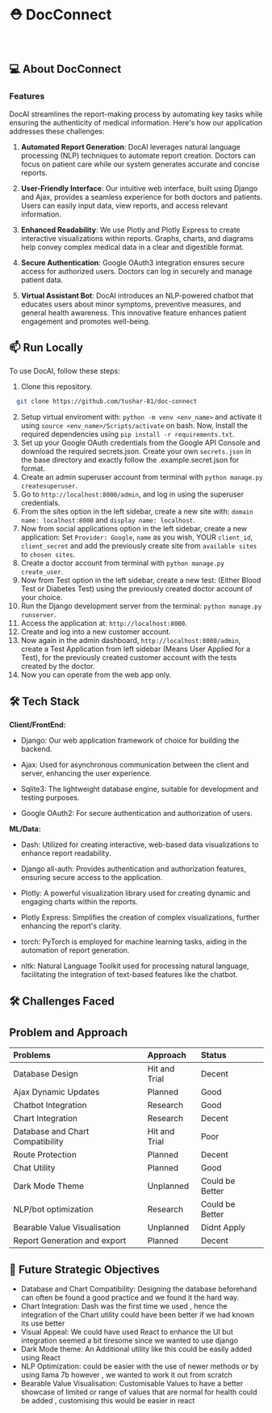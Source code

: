 

<div align="center">

</div>

# ⛑️ DocConnect

<br>

## 💻 About DocConnect

### Features
DocAI streamlines the report-making process by automating key tasks while ensuring the authenticity of medical information. Here's how our application addresses these challenges:

1. **Automated Report Generation**: DocAI leverages natural language processing (NLP) techniques to automate report creation. Doctors can focus on patient care while our system generates accurate and concise reports.

2. **User-Friendly Interface**: Our intuitive web interface, built using Django and Ajax, provides a seamless experience for both doctors and patients. Users can easily input data, view reports, and access relevant information.

3. **Enhanced Readability**: We use Plotly and Plotly Express to create interactive visualizations within reports. Graphs, charts, and diagrams help convey complex medical data in a clear and digestible format.

4. **Secure Authentication**: Google OAuth3 integration ensures secure access for authorized users. Doctors can log in securely and manage patient data.

5. **Virtual Assistant Bot**: DocAI introduces an NLP-powered chatbot that educates users about minor symptoms, preventive measures, and general health awareness. This innovative feature enhances patient engagement and promotes well-being.


## 📫 Run Locally

To use DocAI, follow these steps:
1. Clone this repository.
```bash
  git clone https://github.com/tushar-81/doc-connect
```
2. Setup virtual enviroment with: `python -m venv <env_name>` and activate it using `source <env_name>/Scripts/activate` on bash. Now, Install the required dependencies using `pip install -r requirements.txt`.
3. Set up your Google OAuth credentials from the Google API Console and download the required secrets.json. Create your own `secrets.json` in the base directory and exactly follow the .example.secret.json for format.
4. Create an admin superuser account from terminal with `python manage.py createsuperuser`.
5. Go to `http://localhost:8000/admin`, and log in using the superuser credentials.
6. From the sites option in the left sidebar, create a new site with:  `domain name: localhost:8000` and `display name: localhost`.
7. Now from social applications option in the left sidebar, create a new application: Set `Provider: Google`, `name` as you wish, YOUR `client_id`, `client_secret` and add the previously create site from `available sites` to `chosen sites`.
8. Create a doctor account from terminal with `python manage.py create_user`.
9. Now from Test option in the left sidebar, create a new test: (Either Blood Test or Diabetes Test) using the previously created doctor account of your choice.
10. Run the Django development server from the terminal: `python manage.py runserver`.
11. Access the application at: `http://localhost:8000`.
12. Create and log into a new customer account.
13. Now again in the admin dashboard, `http://localhost:8000/admin`, create a Test Application from left sidebar (Means User Applied for a Test), for the previously created customer account with the tests created by the doctor.
14. Now you can operate from the web app only.




## 🛠️ Tech Stack

**Client/FrontEnd:**

- Django: Our web application framework of choice for building the backend.

- Ajax: Used for asynchronous communication between the client and server, enhancing the user experience.

- Sqlite3: The lightweight database engine, suitable for development and testing purposes.

- Google OAuth2: For secure authentication and authorization of users.


**ML/Data:**

- Dash: Utilized for creating interactive, web-based data visualizations to enhance report readability.

- Django all-auth: Provides authentication and authorization features, ensuring secure access to the application.

- Plotly: A powerful visualization library used for creating dynamic and engaging charts within the reports.

- Plotly Express: Simplifies the creation of complex visualizations, further enhancing the report's clarity.

- torch: PyTorch is employed for machine learning tasks, aiding in the automation of report generation.

- nltk: Natural Language Toolkit used for processing natural language, facilitating the integration of text-based features like the chatbot.


## 🛠️ Challenges Faced

## Problem and Approach


| Problems  | Approach | Status                   | 
| :-------- | :------- | :------------------------- |
| Database Design| Hit and Trial | Decent |
| Ajax Dynamic Updates | Planned    | Good               |
| Chatbot Integration | Research     | Good               |
| Chart Integration | Research     | Decent              |
| Database and Chart Compatibility | Hit and Trial     | Poor                |
| Route Protection | Planned     |    Decent      |
| Chat Utility | Planned     | Good              |
| Dark Mode Theme | Unplanned     | Could be Better               |
| NLP/bot optimization | Research     | Could be Better               |
| Bearable Value Visualisation | Unplanned     | Didnt Apply             |
| Report Generation and export | Planned     | Decent             |



## 📃 Future Strategic Objectives

- Database and Chart Compatibility: Designing the database beforehand can often be found a good practice and we found it the hard way.
- Chart Integration: Dash was the first time we used , hence the integration of the Chart utility could have been better if we had known its use better
- Visual Appeal: We could have used React to enhance the UI but integration seemed a bit tiresome since we wanted to use django
- Dark Mode theme: An Additional utility like this could be easily added using React
- NLP Optimization: could be easier with the use of newer methods or by using llama 7b however , we wanted to work it out from scratch
- Bearable Value Visualisation: Customisable Values to have a better showcase of limited or range of values that are normal for health could be added , customising this would be easier in react




